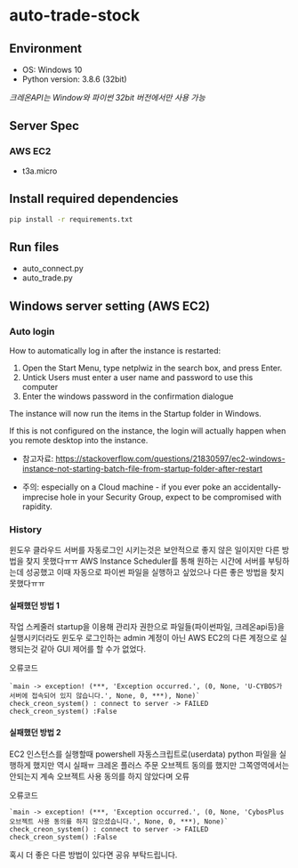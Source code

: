 # auto-trade-stock

## Environment

- OS: Windows 10
- Python version: 3.8.6 (32bit)

*크레온API는 Window와 파이썬 32bit 버전에서만 사용 가능*

## Server Spec

### AWS EC2

- t3a.micro

## Install required dependencies

```bash
pip install -r requirements.txt
```

## Run files

- auto_connect.py
- auto_trade.py

## Windows server setting (AWS EC2)

### Auto login

How to automatically log in after the instance is restarted:

1. Open the Start Menu, type netplwiz in the search box, and press Enter.
2. Untick Users must enter a user name and password to use this computer
3. Enter the windows password in the confirmation dialogue

The instance will now run the items in the Startup folder in Windows.

If this is not configured on the instance, the login will actually happen when you remote desktop into the instance.

- 참고자료: <https://stackoverflow.com/questions/21830597/ec2-windows-instance-not-starting-batch-file-from-startup-folder-after-restart>

- 주의: especially on a Cloud machine - if you ever poke an accidentally-imprecise hole in your Security Group, expect to be
compromised with rapidity.

### History

윈도우 클라우드 서버를 자동로그인 시키는것은 보안적으로 좋지 않은 일이지만 다른 방법을 찾지 못했다ㅠㅠ
AWS Instance Scheduler를 통해 원하는 시간에 서버를 부팅하는데 성공했고 이때 자동으로 파이썬 파일을 실행하고 싶었으나 다른 좋은 방법을 찾지 못했다ㅠㅠ

#### 실패했던 방법 1

작업 스케줄러 startup을 이용해 관리자 권한으로 파일들(파이썬파일, 크레온api등)을 실행시키더라도 윈도우 로그인하는 admin 계정이 아닌 AWS EC2의 다른 계정으로 실행되는것 같아 GUI 제어를 할 수가 없었다.

오류코드

```
`main -> exception! (***, 'Exception occurred.', (0, None, 'U-CYBOS가 서버에 접속되어 있지 않습니다.', None, 0, ***), None)`
check_creon_system() : connect to server -> FAILED
check_creon_system() :False
```

#### 실패했던 방법 2

EC2 인스턴스를 실행할때 powershell 자동스크립트로(userdata) python 파일을 실행하게 했지만 역시 실패ㅠ
크레온 플러스 주문 오브젝트 동의를 했지만 그쪽영역에서는 안되는지 계속 오브젝트 사용 동의를 하지 않았다며 오류

오류코드

```
`main -> exception! (***, 'Exception occurred.', (0, None, 'CybosPlus 오브젝트 사용 동의를 하지 않으셨습니다.', None, 0, ***), None)`
check_creon_system() : connect to server -> FAILED
check_creon_system() :False
```

혹시 더 좋은 다른 방법이 있다면 공유 부탁드립니다.
